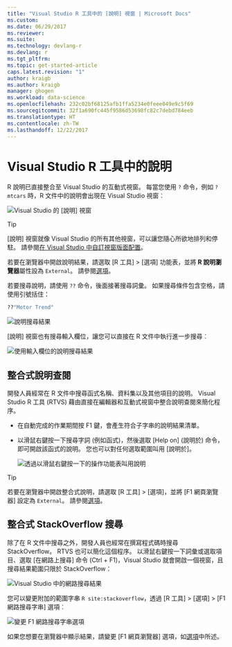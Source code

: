 ```yaml
---
title: "Visual Studio R 工具中的 [說明] 視窗 | Microsoft Docs"
ms.custom: 
ms.date: 06/29/2017
ms.reviewer: 
ms.suite: 
ms.technology: devlang-r
ms.devlang: r
ms.tgt_pltfrm: 
ms.topic: get-started-article
caps.latest.revision: "1"
author: kraigb
ms.author: kraigb
manager: ghogen
ms.workload: data-science
ms.openlocfilehash: 232c02bf68125afb1ffa5234e0feee049e9c5f69
ms.sourcegitcommit: 32f1a690fc445f9586d53698fc82c7debd784eeb
ms.translationtype: HT
ms.contentlocale: zh-TW
ms.lasthandoff: 12/22/2017
---
```

# <a name="help-in-r-tools-for-visual-studio"></a>Visual Studio R 工具中的說明

R 說明已直接整合至 Visual Studio 的互動式視窗。 每當您使用 `?` 命令，例如 `?mtcars` 時，R 文件中的說明會出現在 Visual Studio 視窗︰

![Visual Studio 的 [說明] 視窗](media/help-window.png)

> [!Tip]
> [說明] 視窗就像 Visual Studio 的所有其他視窗，可以讓您隨心所欲地排列和停駐。 請參閱[在 Visual Studio 中自訂視窗版面配置](../ide/customizing-window-layouts-in-visual-studio.md)。
>
> 若要在瀏覽器中開啟說明結果，請選取 [R 工具] > [選項] 功能表，並將 **R 說明瀏覽器**屬性設為 `External`。 請參閱[選項](options.md)。

若要搜尋說明，請使用 `??` 命令，後面接著搜尋詞彙。 如果搜尋條件包含空格，請使用引號括住：

```R
??"Motor Trend"
```

![說明搜尋結果](media/help-search1.png)

[說明] 視窗也有搜尋輸入欄位，讓您可以直接在 R 文件中執行進一步搜尋︰

![使用輸入欄位的說明搜尋結果](media/help-search2.png)

## <a name="integrated-help-lookup"></a>整合式說明查閱

開發人員經常在 R 文件中搜尋函式名稱、資料集以及其他項目的說明。 Visual Studio R 工具 (RTVS) 藉由直接在編輯器和互動式視窗中整合說明查閱來簡化程序。

- 在自動完成的作業期間按 F1 鍵，會產生符合子字串的說明結果清單。
- 以滑鼠右鍵按一下搜尋字詞 (例如函式)，然後選取 [Help on] (說明於) 命令，即可開啟該函式的說明。 您也可以對任何選取範圍叫用 [說明於]。

    ![透過以滑鼠右鍵按一下的操作功能表叫用說明](media/help-right-click.png)

> [!Tip]
> 若要在瀏覽器中開啟整合式說明，請選取 [R 工具] > [選項]，並將 [F1 網頁瀏覽器] 設定為 `External`。 請參閱[選項](options.md)。

## <a name="integrated-stackoverflow-search"></a>整合式 StackOverflow 搜尋

除了在 R 文件中搜尋之外，開發人員也經常在撰寫程式碼時搜尋 StackOverflow。 RTVS 也可以簡化這個程序。 以滑鼠右鍵按一下詞彙或選取項目、選取 [在網路上搜尋] 命令 (Ctrl + F1)，Visual Studio 就會開啟一個視窗，且搜尋結果範圍只限於 StackOverflow：

![Visual Studio 中的網路搜尋結果](media/help-web-search-results.png)

您可以變更附加的範圍字串 `R site:stackoverflow`，透過 [R 工具] > [選項] > [F1 網路搜尋字串] 選項︰

![變更 F1 網路搜尋字串選項](media/options-dialog.png)

如果您想要在瀏覽器中顯示結果，請變更 [F1 網頁瀏覽器] 選項，如[選項](options.md)中所述。